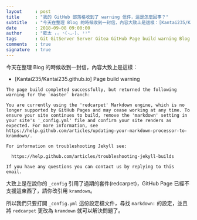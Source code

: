 ```yaml
---
layout     : post
title      : "我的 GitHub 部落格收到了 warning 信件，這是怎麼回事？"
subtitle   : "今天在整理 Blog 的時候收到一封信，內容大致上是這樣：[Kantai235/Kantai235.github.io] Page build warning ..."
date       : 2018-09-08 09:00:00
author     : "乾太 ₍₍ ◝(･◡･)◟ ⁾⁾"
tags       : Git GitServer Server Gitea GitHub Page build warning Blog email mail
comments   : true
signature  : true
---
```


今天在整理 Blog 的時候收到一封信，內容大致上是這樣：

- [Kantai235/Kantai235.github.io] Page build warning

```
The page build completed successfully, but returned the following warning for the `master` branch:

You are currently using the 'redcarpet' Markdown engine, which is no longer supported by GitHub Pages and may cease working at any time. To ensure your site continues to build, remove the 'markdown' setting in your site's '_config.yml' file and confirm your site renders as expected. For more information, see https://help.github.com/articles/updating-your-markdown-processor-to-kramdown/.

For information on troubleshooting Jekyll see:

  https://help.github.com/articles/troubleshooting-jekyll-builds

If you have any questions you can contact us by replying to this email.
```

大致上是在說你的 `_config` 引用了過期的套件(redcarpet)，GitHub Page 已經不支援這東西了，請你改引用 `kramdown`。

所以我們只要打開 `_config.yml` 這份設定檔文件，尋找 `markdown:` 的設定，並且將 `redcarpet` 更改為 `kramdown` 就可以解決問題了。